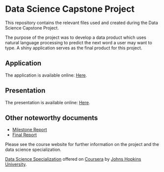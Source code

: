 # Data Science Capstone Project

This repository contains the relevant files used and created during the Data Science Capstone Project.

The purpose of the project was to develop a data product which uses natural language processing to predict the next word a user may want to type. A shiny application serves as the final product for this project.

## Application
The application is available online: <a href="http://45.55.48.122/" target="_blank">Here</a>.
## Presentation
The presentation is available online: <a href="http://rpubs.com/wowkazmir/546788" target="_blank">Here</a>.



## Other noteworthy documents

* [Milestone Report](https://rpubs.com/wowkazmir/535853)
* [Final Report]()

Please see the course website for further information on the project and the data science specialization.

[Data Science Specialization](https://www.coursera.org/specializations/jhu-data-science)
offered on [Coursera](https://www.coursera.org) by [Johns Hopkins University](https://www.jhu.edu).

